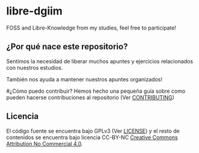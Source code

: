 # libre-dgiim
FOSS and Libre-Knowledge from my studies, feel free to participate!
## ¿Por qué nace este repositorio?
Sentimos la necesidad de liberar muchos apuntes y ejercicios 
relacionados con nuestros estudios.

También nos ayuda a mantener nuestros apuntes organizados!

#¿Cómo puedo contribuir?
Hemos hecho una pequeña guía sobre como pueden hacerse contribuciones al 
repositorio (Ver [CONTRIBUTING](CONTRIBUTING.md))

## Licencia
El código fuente se encuentra bajo GPLv3 (Ver [LICENSE](LICENSE)) y el 
resto de contenidos se encuentra bajo licencia CC-BY-NC 
[Creative Commons Attribution No Commercial 4.0](http://creativecommons.org/licenses/by-nc-sa/4.0/).
